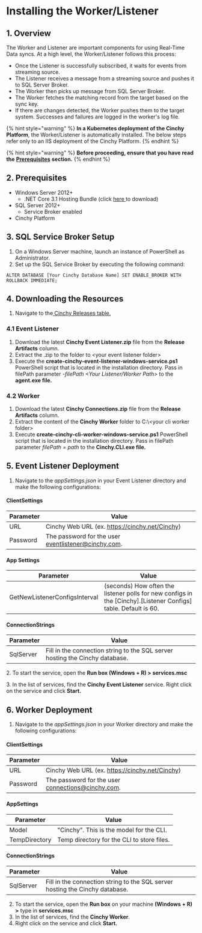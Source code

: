 # Installing the Worker/Listener

## 1. Overview

The Worker and Listener are important components for using Real-Time Data syncs. At a high level, the Worker/Listener follows this process:

* Once the Listener is successfully subscribed, it waits for events from streaming source.
* The Listener receives a message from a streaming source and pushes it to SQL Server Broker.
* The Worker then picks up message from SQL Server Broker.
* The Worker fetches the matching record from the target based on the sync key.
* If there are changes detected, the Worker pushes them to the target system. Successes and failures are logged in the worker's log file.

{% hint style="warning" %}
**In a Kubernetes deployment of the Cinchy Platform**, the Worker/Listener is automatically installed. The below steps refer only to an IIS deployment of the Cinchy Platform.
{% endhint %}

{% hint style="warning" %}
**Before proceeding, ensure that you have read the** [**Prerequisites**](broken-reference) **section.**
{% endhint %}

## 2. Prerequisites

* Windows Server 2012+
  * .NET Core 3.1 Hosting Bundle (click [here ](https://dotnet.microsoft.com/download/dotnet-core/2.1)to download)
* SQL Server 2012+
  * Service Broker enabled
* Cinchy Platform

## **3. SQL Service Broker Setup**

1. On a Windows Server machine, launch an instance of PowerShell as Administrator.
2. Set up the SQL Service Broker by executing the following command:

```
ALTER DATABASE [Your Cinchy Database Name] SET ENABLE_BROKER WITH ROLLBACK IMMEDIATE;
```

## 4. Downloading the Resources

1. Navigate to the[ Cinchy Releases table.](https://cinchy.net/Tables/1477?rowHeight=Expanded)

### 4.1 Event Listener

1. Download the latest **Cinchy Event Listener.zip** file from the **Release Artifacts** column.
2. Extract the .zip to the folder to \<your event listener folder>
3. Execute the **create-cinchy-event-listener-windows-service.ps1** PowerShell script that is located in the installation directory. Pass in filePath parameter _-filePath \<Your Listener/Worker Path>_ to the **agent.exe file.**

### 4.2 Worker

1. Download the latest **Cinchy Connections.zip** file from the **Release Artifacts** column.
2. Extract the content of the **Cinchy Worker** folder to C:\\\<your cli worker folder>
3. Execute **create-cinchy-cli-worker-windows-service.ps1** PowerShell script that is located in the installation directory. Pass in filePath parameter _filePath = path_ to the **Cinchy.CLI.exe file.**

## 5. Event Listener Deployment

1. Navigate to the _appSettings.json_ in your Event Listener directory and make the following configurations:

#### ClientSettings

| Parameter | Value                                               |
| --------- | --------------------------------------------------- |
| URL       | Cinchy Web URL (ex. https://cinchy.net/Cinchy)      |
| Password  | The password for the user eventlistener@cinchy.com. |

#### App Settings

| Parameter                     | Value                                                                                                             |
| ----------------------------- | ----------------------------------------------------------------------------------------------------------------- |
| GetNewListenerConfigsInterval | (seconds) How often the listener polls for new configs in the \[Cinchy].\[Listener Configs] table. Default is 60. |

#### ConnectionStrings

| Parameter | Value                                                                        |
| --------- | ---------------------------------------------------------------------------- |
| SqlServer | Fill in the connection string to the SQL server hosting the Cinchy database. |

2\. To start the service, open the **Run box (Windows + R) > services.msc**

3\. In the list of services, find the **Cinchy Event Listener** service. Right click on the service and click **Start.**

## 6. Worker Deployment

1. Navigate to the _appSettings.json_ in your Worker directory and make the following configurations:

#### ClientSettings

| Parameter | Value                                             |
| --------- | ------------------------------------------------- |
| URL       | Cinchy Web URL (ex. https://cinchy.net/Cinchy)    |
| Password  | The password for the user connections@cinchy.com. |

#### AppSettings

| Parameter     | Value                                      |
| ------------- | ------------------------------------------ |
| Model         | "Cinchy". This is the model for the CLI.   |
| TempDirectory | Temp directory for the CLI to store files. |

#### ConnectionStrings

| Parameter | Value                                                                        |
| --------- | ---------------------------------------------------------------------------- |
| SqlServer | Fill in the connection string to the SQL server hosting the Cinchy database. |

2. To start the service, open the **Run box** on your machine **(Windows + R) >** type in **services.msc**
3. In the list of services, find the **Cinchy Worker**.&#x20;
4. Right click on the service and click **Start.**
